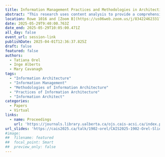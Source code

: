```yaml
---
title: Information Management Practices and Methodologies in Architecting Information Systems
abstract: "This research uses content analysis to provide a comprehensive overview of current trends in Information Architecture (IA) for Information Management (IM). It clarifies the IA concept, its elements, design practices, and methodologies. Additionally, it explores the education, roles, and skillsets expected of information architects in today’s job market. This research can be used to train IA stakeholders, define information architect responsibilities, standardize terminology, and develop best practices and standards for IA design. Ultimately, this work contributes to the evolving field of IA by reducing ambiguity and offering pedagogical insights for Library and Information Studies programs."
location: Rowe 1016 and [Zoom B](https://us06web.zoom.us/j/83422462331?pwd=C3h8KTen5KKaTk2rPZkFhkrqRrmOv6.1)
date: 2025-05-29T9:40:00.763Z
date_end: 2025-05-29T10:05:00.471Z
all_day: false
event_url: session-link
publishDate: 2025-04-01T12:36:37.825Z
draft: false
featured: false
authors:
  - Tatiana Orel
  - Inge Alberts
  - Mary Cavanagh
tags:
  - "Information Architecture"
  - "Information Management"
  - "Methodologies of Information Architecture"
  - "Practices of Information Architecture"
  - "Information Architect"
categories:
  - Papers
  - Virtual
links:
  - name: Proceedings
    url: 'https://journals.library.ualberta.ca/ojs.cais-acsi.ca/index.php/cais-asci/article/view/1902'
url_slides: 'https://cais2025.ca/talk/1902-orel/CAIS2025-1902-Orel-Slides.pptx'
#image:
##  filename: featured
##  focal_point: Smart
##  preview_only: false
---
```

